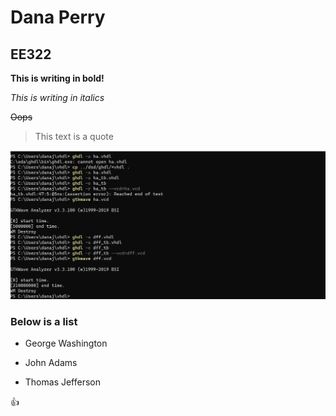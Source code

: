 # Dana Perry
## EE322

**This is writing in bold!**

*This is writing in italics*

~~Oops~~

> This text is a quote

![This is how to add an image](terminalforbothexamples.png) 


### Below is a list
- George Washington
* John Adams
+ Thomas Jefferson

:+1:
